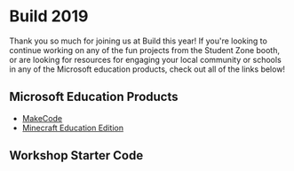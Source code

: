 # Build 2019 
Thank you so much for joining us at Build this year! If you're looking to continue working on any of the fun projects from
the Student Zone booth, or are looking for resources for engaging your local community or schools in any of the Microsoft
education products, check out all of the links below!

## Microsoft Education Products
- [MakeCode](https://www.microsoft.com/en-us/makecode?rtc=1)
- [Minecraft Education Edition](https://education.minecraft.net/)

## Workshop Starter Code
